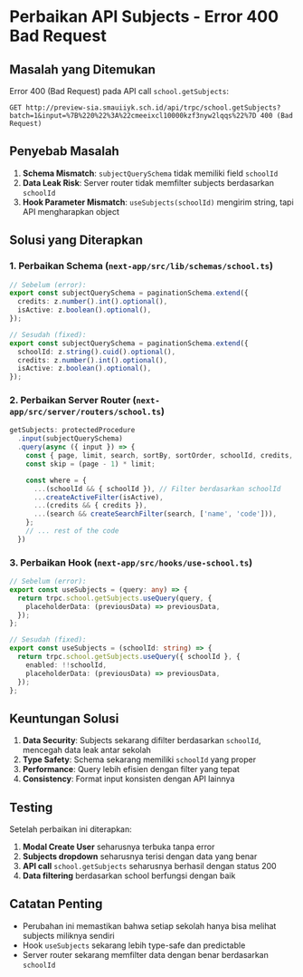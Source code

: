 # Perbaikan API Subjects - Error 400 Bad Request

## Masalah yang Ditemukan

Error 400 (Bad Request) pada API call `school.getSubjects`:
```
GET http://preview-sia.smauiiyk.sch.id/api/trpc/school.getSubjects?batch=1&input=%7B%220%22%3A%22cmeeixcl10000kzf3nyw2lqqs%22%7D 400 (Bad Request)
```

## Penyebab Masalah

1. **Schema Mismatch**: `subjectQuerySchema` tidak memiliki field `schoolId`
2. **Data Leak Risk**: Server router tidak memfilter subjects berdasarkan `schoolId`
3. **Hook Parameter Mismatch**: `useSubjects(schoolId)` mengirim string, tapi API mengharapkan object

## Solusi yang Diterapkan

### 1. **Perbaikan Schema** (`next-app/src/lib/schemas/school.ts`)

```typescript
// Sebelum (error):
export const subjectQuerySchema = paginationSchema.extend({
  credits: z.number().int().optional(),
  isActive: z.boolean().optional(),
});

// Sesudah (fixed):
export const subjectQuerySchema = paginationSchema.extend({
  schoolId: z.string().cuid().optional(),
  credits: z.number().int().optional(),
  isActive: z.boolean().optional(),
});
```

### 2. **Perbaikan Server Router** (`next-app/src/server/routers/school.ts`)

```typescript
getSubjects: protectedProcedure
  .input(subjectQuerySchema)
  .query(async ({ input }) => {
    const { page, limit, search, sortBy, sortOrder, schoolId, credits, isActive } = input;
    const skip = (page - 1) * limit;

    const where = {
      ...(schoolId && { schoolId }), // Filter berdasarkan schoolId
      ...createActiveFilter(isActive),
      ...(credits && { credits }),
      ...(search && createSearchFilter(search, ['name', 'code'])),
    };
    // ... rest of the code
  })
```

### 3. **Perbaikan Hook** (`next-app/src/hooks/use-school.ts`)

```typescript
// Sebelum (error):
export const useSubjects = (query: any) => {
  return trpc.school.getSubjects.useQuery(query, {
    placeholderData: (previousData) => previousData,
  });
};

// Sesudah (fixed):
export const useSubjects = (schoolId: string) => {
  return trpc.school.getSubjects.useQuery({ schoolId }, {
    enabled: !!schoolId,
    placeholderData: (previousData) => previousData,
  });
};
```

## Keuntungan Solusi

1. **Data Security**: Subjects sekarang difilter berdasarkan `schoolId`, mencegah data leak antar sekolah
2. **Type Safety**: Schema sekarang memiliki `schoolId` yang proper
3. **Performance**: Query lebih efisien dengan filter yang tepat
4. **Consistency**: Format input konsisten dengan API lainnya

## Testing

Setelah perbaikan ini diterapkan:

1. **Modal Create User** seharusnya terbuka tanpa error
2. **Subjects dropdown** seharusnya terisi dengan data yang benar
3. **API call** `school.getSubjects` seharusnya berhasil dengan status 200
4. **Data filtering** berdasarkan school berfungsi dengan baik

## Catatan Penting

- Perubahan ini memastikan bahwa setiap sekolah hanya bisa melihat subjects miliknya sendiri
- Hook `useSubjects` sekarang lebih type-safe dan predictable
- Server router sekarang memfilter data dengan benar berdasarkan `schoolId`
